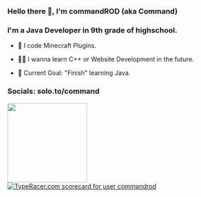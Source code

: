 ### Hello there 👋, I'm  commandROD (aka Command)

### I'm a Java Developer in 9th grade of highschool.

 - 🤖 I code Minecraft Plugins.

 - 👨‍🎓 I wanna learn C++ or Website Development in the future.

 - 🥅 Current Goal: "Finish" learning Java.

### Socials: solo.to/command

<img height="180em" src="https://github-readme-stats.vercel.app/api?username=commandrod&show_icons=true&hide_border=true&&count_private=true&include_all_commits=true&theme=dracula"/>
<a href="https://data.typeracer.com/pit/profile?user=commandrod&universe=music&ref=badge" target="_top"><img src="https://data.typeracer.com/misc/badge?user=commandrod" border="0" alt="TypeRacer.com scorecard for user commandrod"/></a>
